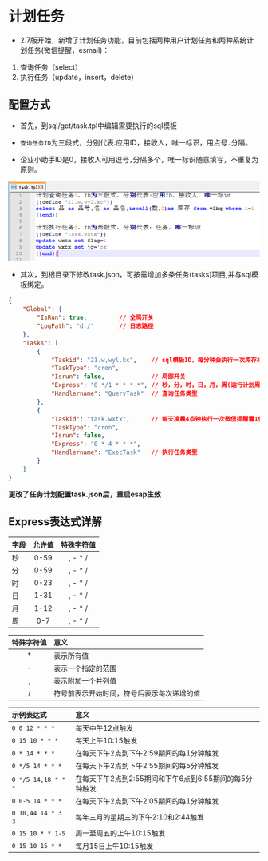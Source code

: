# 计划任务
* 2.7版开始，新增了计划任务功能，目前包括两种用户计划任务和两种系统计划任务(微信提醒，esmail)：

 1. 查询任务（select）
 2. 执行任务（update，insert，delete）

## 配置方式
* 首先，到sql/get/task.tpl中编辑需要执行的sql模板

* `查询任务ID`为三段式，分别代表:应用ID，接收人，唯一标识，用点号`.`分隔。

* 企业小助手ID是0，接收人可用逗号`,`分隔多个，唯一标识随意填写，不重复为原则。

![](./img/task-1.png)

* 其次，到根目录下修改task.json，可按需增加多条任务(tasks)项目,并与sql模板绑定。

```json
{
	"Global": {
		"IsRun": true,         // 全局开关
		"LogPath": "d:/"       // 日志路径
	},
	"Tasks": [
		{
			"Taskid": "21.w,wyl.kc",    // sql模板ID，每分钟会执行一次库存扫描并通过应用(ID=21)发微信消息送给用户`w,wyl`；
			"TaskType": "cron",			
			"Isrun": false,				// 局部开关
			"Express": "0 */1 * * * *", // 秒，分，时，日，月，周(运行计划周期)
			"Handlername": "QueryTask"	// 查询任务类型
		},
		{
			"Taskid": "task.wxtx",		// 每天凌晨4点钟执行一次微信提醒置1任务，即忽略所有未发送成功的提醒。
			"TaskType": "cron",
			"Isrun": false,
			"Express": "0 * 4 * * *",
			"Handlername": "ExecTask"	// 执行任务类型	
		}
	]
}
```

**更改了任务计划配置task.json后，重启esap生效**


## Express表达式详解
|字段|允许值|特殊字符值|
|:----|:--:|:--:|
|秒|0-59|, - * /|
|分|0-59|, - * /|
|时|0-23|, - * /|
|日|1-31|, - * /|
|月|1-12|, - * /|
|周|0-7|, - * /|

|特殊字符值|意义|
|:----:|:--|
|*   | 表示所有值|
|-   | 表示一个指定的范围|
|,   | 表示附加一个并列值|
|/   | 符号前表示开始时间，符号后表示每次递增的值|

|示例表达式|意义|
|:----|:--|
|`0 0 12 * * *` |   每天中午12点触发|
|`0 15 10 * * *` |   每天上午10:15触发|
|`0 * 14 * * *` |   在每天下午2点到下午2:59期间的每1分钟触发|
|`0 */5 14 * * *` |   在每天下午2点到下午2:55期间的每5分钟触发|
|`0 */5 14,18 * * *` |   在每天下午2点到2:55期间和下午6点到6:55期间的每5分钟触发|
|`0 0-5 14 * * *` |   在每天下午2点到下午2:05期间的每1分钟触发|
|`0 10,44 14 * 3 3` |   每年三月的星期三的下午2:10和2:44触发|
|`0 15 10 * * 1-5` |   周一至周五的上午10:15触发|
|`0 15 10 15 * *` |   每月15日上午10:15触发|
